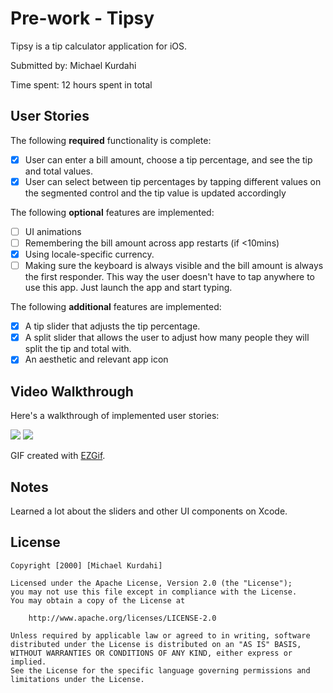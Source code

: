# Pre-work - Tipsy

Tipsy is a tip calculator application for iOS.

Submitted by: Michael Kurdahi

Time spent: 12 hours spent in total

## User Stories

The following **required** functionality is complete:

* [x] User can enter a bill amount, choose a tip percentage, and see the tip and total values.
* [x] User can select between tip percentages by tapping different values on the segmented control and the tip value is updated accordingly

The following **optional** features are implemented:

* [ ] UI animations
* [ ] Remembering the bill amount across app restarts (if <10mins)
* [x] Using locale-specific currency.
* [ ] Making sure the keyboard is always visible and the bill amount is always the first responder. This way the user doesn't have to tap anywhere to use this app. Just launch the app and start typing.

The following **additional** features are implemented:

* [x] A tip slider that adjusts the tip percentage.
* [x] A split slider that allows the user to adjust how many people they will split the tip and total with.
* [x] An aesthetic and relevant app icon 

## Video Walkthrough

Here's a walkthrough of implemented user stories:

![](https://i.imgur.com/mzTXQby.gif)
![](https://i.imgur.com/o3QnkCM.gif)


GIF created with [EZGif](http://www.ezgif.com/video-to-gif).

## Notes

Learned a lot about the sliders and other UI components on Xcode.

## License

    Copyright [2000] [Michael Kurdahi]

    Licensed under the Apache License, Version 2.0 (the "License");
    you may not use this file except in compliance with the License.
    You may obtain a copy of the License at

        http://www.apache.org/licenses/LICENSE-2.0

    Unless required by applicable law or agreed to in writing, software
    distributed under the License is distributed on an "AS IS" BASIS,
    WITHOUT WARRANTIES OR CONDITIONS OF ANY KIND, either express or implied.
    See the License for the specific language governing permissions and
    limitations under the License.

